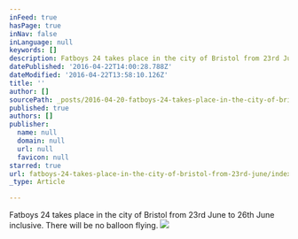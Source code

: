 ```yaml
---
inFeed: true
hasPage: true
inNav: false
inLanguage: null
keywords: []
description: Fatboys 24 takes place in the city of Bristol from 23rd June to 26th June inclusive. There will be no balloon flying.
datePublished: '2016-04-22T14:00:28.788Z'
dateModified: '2016-04-22T13:58:10.126Z'
title: ''
author: []
sourcePath: _posts/2016-04-20-fatboys-24-takes-place-in-the-city-of-bristol-from-23rd-june.md
published: true
authors: []
publisher:
  name: null
  domain: null
  url: null
  favicon: null
starred: true
url: fatboys-24-takes-place-in-the-city-of-bristol-from-23rd-june/index.html
_type: Article

---
```

Fatboys 24 takes place in the city of Bristol from 23rd June to 26th June inclusive. There will be no balloon flying.
![](https://the-grid-user-content.s3-us-west-2.amazonaws.com/1fb2b4c1-9241-4db7-bcfb-7f9e3eeaaba5.jpg)